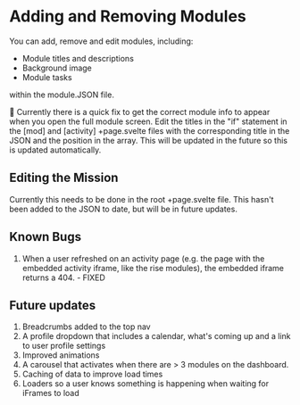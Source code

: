 # Adding and Removing Modules 

You can add, remove and edit modules, including:

- Module titles and descriptions
- Background image
- Module tasks

within the module.JSON file. 

🚨 Currently there is a quick fix to get the correct module info to appear when you open the full module screen. Edit the titles in the "if" statement in the [mod] and [activity] +page.svelte files with the corresponding title in the JSON and the position in the array. This will be updated in the future so this is updated automatically.

## Editing the Mission

Currently this needs to be done in the root +page.svelte file. This hasn't been added to the JSON to date, but will be in future updates. 

## Known Bugs

1. When a user refreshed on an activity page (e.g. the page with the embedded activity iframe, like the rise modules), the embedded iframe returns a 404. - FIXED

## Future updates

1. Breadcrumbs added to the top nav
2. A profile dropdown that includes a calendar, what's coming up and a link to user profile settings
3. Improved animations 
4. A carousel that activates when there are > 3 modules on the dashboard. 
5. Caching of data to improve load times
6. Loaders so a user knows something is happening when waiting for iFrames to load

